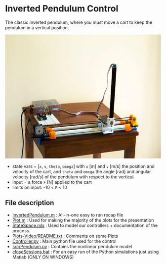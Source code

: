 # Inverted Pendulum Control

The classic inverted pendulum, where you must move a cart to keep the pendulum in a vertical position.

<img src="pictures/invertedpendulum.jpg" alt="drawing" height="400"/>

* state vars = [`x`, `v`, `theta`, `omega`] with `x` [m] and `v` [m/s] the position and velocity of the cart, and `theta` and `omega` the angle [rad] and angular velocity [rad/s] of the pendulum with respect to the vertical.
* input = a force `F` [N] applied to the cart
* limits on input: -10 < `F` < 10

## File description

* [InvertedPendulum.m](https://github.com/AlexVanMechelen/arduino/blob/master/InvertedPendulum.m) :  All-in-one easy to run recap file
* [Plot.m](https://github.com/AlexVanMechelen/arduino/blob/master/Plot.m) :  Used for making the majority of the plots for the presentation
* [StateSpace.mlx](https://github.com/AlexVanMechelen/arduino/blob/master/StateSpace.mlx) :  Used to model our controllers + documentation of the process
* [Plots-Video/README.txt](https://github.com/AlexVanMechelen/arduino/blob/master/Plots-Video/README.txt) :  Comments on some Plots
* [Controller.py](https://github.com/AlexVanMechelen/arduino/blob/master/controller.py) :  Main python file used for the control
* [src/Pendulum.py](https://github.com/AlexVanMechelen/arduino/blob/master/src/pendulum.py) :  Contains the nonlinear pendulum model
* [closeSessions.bat](https://github.com/AlexVanMechelen/arduino/blob/master/closeSessions.bat) :  For an easy run of the Python simulations just using Matlab (ONLY ON WINDOWS)
